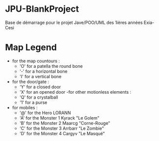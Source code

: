 # JPU-BlankProject
Base de démarrage pour le projet Jave/POO/UML des 1ières années Exia-Cesi
# Map Legend
- for the map countours :
    - 'O' for a patella the round bone
    - '-' for a horizontal bone
    - 'I' for a vertical bone
- for the door/gate :
  - 'Y' for a closed door
  - 'X' for an opened door
-for other motionless elements :
  - 'Q' for a crystalball
  - '1' for a purse
- for mobiles :
  - '@' for the Hero LORANN
  - 'A' for the Monster 1 Kyrack "Le Golem"
  - 'B' for the Monster 2 Maarcg "Corne-Rouge"
  - 'C' for the Monster 3 Arrbarr "Le Zombie"
  - 'D' for the Monster 4 Cargyv "Le Masqué"
  
